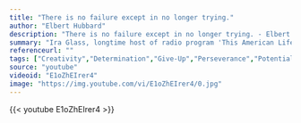 ```yaml
---
title: "There is no failure except in no longer trying."
author: "Elbert Hubbard"
description: "There is no failure except in no longer trying. - Elbert Hubbard quotes from GetInspired365.com"
summary: "Ira Glass, longtime host of radio program 'This American Life,' shared some insightful advice from his own life experiences on overcoming self-doubt. He presents 'The Gap'. That disparity between early career output and a persons potential. Everyone experiences that 'Taste' between the quality they are creating and what they would like to create. Glass' two minute video provides inspiration and a reminder that experience is the only way to close that gap."
referenceurl: ""
tags: ["Creativity","Determination","Give-Up","Perseverance","Potential",]
source: "youtube"
videoid: "E1oZhEIrer4"
image: "https://img.youtube.com/vi/E1oZhEIrer4/0.jpg"
---
```


{{< youtube E1oZhEIrer4 >}}
